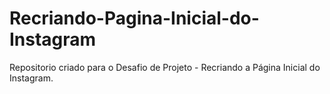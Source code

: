 # Recriando-Pagina-Inicial-do-Instagram
Repositorio criado para o Desafio de Projeto - Recriando a Página Inicial do Instagram.
